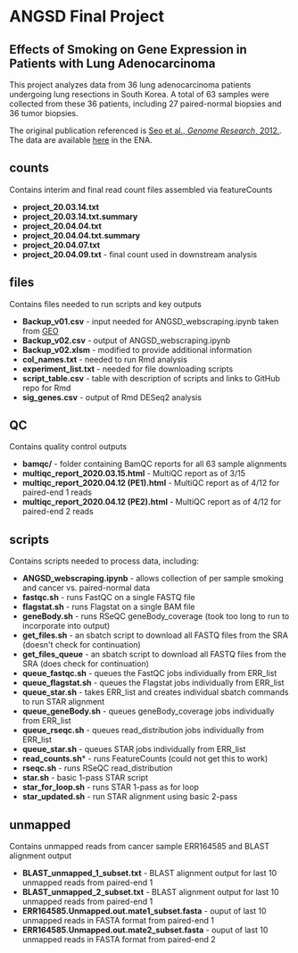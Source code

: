# ANGSD Final Project

## Effects of Smoking on Gene Expression in Patients with Lung Adenocarcinoma
This project analyzes data from 36 lung adenocarcinoma patients undergoing lung resections in South Korea.  A total of 63 samples were collected from these 36 patients, including 27 paired-normal biopsies and 36 tumor biopsies.

The original publication referenced is [Seo et al., *Genome Research*, 2012.](https://www.ncbi.nlm.nih.gov/pmc/articles/PMC3483540/pdf/2109.pdf).  The data are available [here](https://www.ebi.ac.uk/ena/data/view/PRJEB2784) in the ENA.

## counts

Contains interim and final read count files assembled via featureCounts

+ **project_20.03.14.txt**
+ **project_20.03.14.txt.summary**
+ **project_20.04.04.txt**
+ **project_20.04.04.txt.summary**
+ **project_20.04.07.txt**
+ **project_20.04.09.txt** - final count used in downstream analysis

## files

Contains files needed to run scripts and key outputs

+ **Backup_v01.csv** - input needed for ANGSD_webscraping.ipynb taken from [GEO](www.ncbi.nlm.nih.gov/geo/query/acc.cgi?acc=GSE40419)
+ **Backup_v02.csv** - output of ANGSD_webscraping.ipynb
+ **Backup_v02.xlsm** - modified to provide additional information
+ **col_names.txt** - needed to run Rmd analysis
+ **experiment_list.txt** - needed for file downloading scripts
+ **script_table.csv** - table with description of scripts and links to GitHub repo for Rmd
+ **sig_genes.csv** - output of Rmd DESeq2 analysis

## QC

Contains quality control outputs

+ **bamqc/** - folder containing BamQC reports for all 63 sample alignments
+ **multiqc_report_2020.03.15.html** - MultiQC report as of 3/15
+ **multiqc_report_2020.04.12 (PE1).html** - MultiQC report as of 4/12 for paired-end 1 reads
+ **multiqc_report_2020.04.12 (PE2).html** - MultiQC report as of 4/12 for paired-end 2 reads

## scripts

Contains scripts needed to process data, including:

+ **ANGSD_webscraping.ipynb** - allows collection of per sample smoking and cancer vs. paired-normal data
+ **fastqc.sh** - runs FastQC on a single FASTQ file
+ **flagstat.sh** - runs Flagstat on a single BAM file
+ **geneBody.sh** - runs RSeQC geneBody_coverage (took too long to run to incorporate into output)
+ **get_files.sh** - an sbatch script to download all FASTQ files from the SRA (doesn't check for continuation)
+ **get_files_queue** - an sbatch script to download all FASTQ files from the SRA (does check for continuation)
+ **queue_fastqc.sh** - queues the FastQC jobs individually from ERR_list
+ **queue_flagstat.sh** - queues the Flagstat jobs individually from ERR_list
+ **queue_star.sh** - takes ERR_list and creates individual sbatch commands to run STAR alignment
+ **queue_geneBody.sh** - queues geneBody_coverage jobs individually from ERR_list
+ **queue_rseqc.sh** - queues read_distribution jobs individually from ERR_list
+ **queue_star.sh** - queues STAR jobs individually from ERR_list
+ **read_counts.sh*** - runs FeatureCounts (could not get this to work)
+ **rseqc.sh** - runs RSeQC read_distribution 
+ **star.sh** - basic 1-pass STAR script
+ **star_for_loop.sh** - runs STAR 1-pass as for loop
+ **star_updated.sh** - run STAR alignment using basic 2-pass

## unmapped

Contains unmapped reads from cancer sample ERR164585 and BLAST alignment output

+ **BLAST_unmapped_1_subset.txt** - BLAST alignment output for last 10 unmapped reads from paired-end 1
+ **BLAST_unmapped_2_subset.txt** - BLAST alignment output for last 10 unmapped reads from paired-end 1
+ **ERR164585.Unmapped.out.mate1_subset.fasta** - ouput of last 10 unmapped reads in FASTA format from paired-end 1
+ **ERR164585.Unmapped.out.mate2_subset.fasta** - ouput of last 10 unmapped reads in FASTA format from paired-end 2